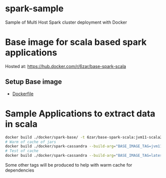 # spark-sample

Sample of Multi Host Spark cluster deployment with Docker

# Base image for scala based spark applications

Hosted at: https://hub.docker.com/r/6zar/base-spark-scala


## Setup Base image

- [Dockerfile](./docker/spark-base/Dockerfile)

# Sample Applications to extract data in scala

```bash 
docker build ./docker/spark-base/ -t 6zar/base-spark-scala:jvm11-scala2.13-spark3.4.1-temp
# Warm of cache of jars
docker build ./docker/spark-cassandra --build-arg="BASE_IMAGE_TAG=jvm11-scala2.13-spark3.4.1-temp" -t test-deps:latest
# Test of cache
docker build ./docker/spark-cassandra --build-arg="BASE_IMAGE_TAG=latest" --build-arg="BASE_IMAGE=test-deps"
```


Some other tags will be produced to help with warm cache for dependencies